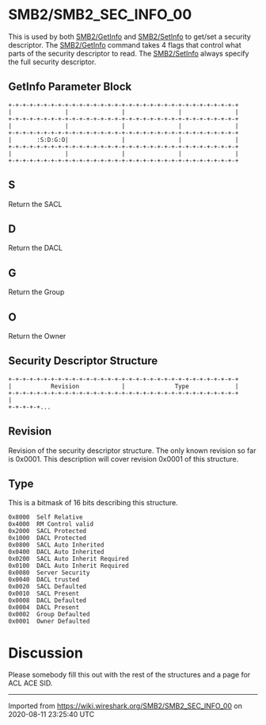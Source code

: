 # SMB2/SMB2\_SEC\_INFO\_00

This is used by both [SMB2/GetInfo](/SMB2/GetInfo) and [SMB2/SetInfo](/SMB2/SetInfo) to get/set a security descriptor. The [SMB2/GetInfo](/SMB2/GetInfo) command takes 4 flags that control what parts of the security descriptor to read. The [SMB2/SetInfo](/SMB2/SetInfo) always specify the full security descriptor.

## GetInfo Parameter Block

    +-+-+-+-+-+-+-+-+-+-+-+-+-+-+-+-+-+-+-+-+-+-+-+-+-+-+-+-+-+-+-+-+
    |               |               |               |               |
    +-+-+-+-+-+-+-+-+-+-+-+-+-+-+-+-+-+-+-+-+-+-+-+-+-+-+-+-+-+-+-+-+
    |               |               |               |               |
    +-+-+-+-+-+-+-+-+-+-+-+-+-+-+-+-+-+-+-+-+-+-+-+-+-+-+-+-+-+-+-+-+
    |       :S:D:G:O|               |               |               |
    +-+-+-+-+-+-+-+-+-+-+-+-+-+-+-+-+-+-+-+-+-+-+-+-+-+-+-+-+-+-+-+-+
    |               |               |               |               |
    +-+-+-+-+-+-+-+-+-+-+-+-+-+-+-+-+-+-+-+-+-+-+-+-+-+-+-+-+-+-+-+-+

## S

Return the SACL

## D

Return the DACL

## G

Return the Group

## O

Return the Owner

## Security Descriptor Structure

    +-+-+-+-+-+-+-+-+-+-+-+-+-+-+-+-+-+-+-+-+-+-+-+-+-+-+-+-+-+-+-+-+
    |           Revision            |              Type             |
    +-+-+-+-+-+-+-+-+-+-+-+-+-+-+-+-+-+-+-+-+-+-+-+-+-+-+-+-+-+-+-+-+
    | 
    +-+-+-+-+...

## Revision

Revision of the security descriptor structure. The only known revision so far is 0x0001. This description will cover revision 0x0001 of this structure.

## Type

This is a bitmask of 16 bits describing this structure.

    0x8000  Self Relative
    0x4000  RM Control valid
    0x2000  SACL Protected
    0x1000  DACL Protected
    0x0800  SACL Auto Inherited
    0x0400  DACL Auto Inherited
    0x0200  SACL Auto Inherit Required
    0x0100  DACL Auto Inherit Required
    0x0080  Server Security
    0x0040  DACL trusted
    0x0020  SACL Defaulted
    0x0010  SACL Present
    0x0008  DACL Defaulted
    0x0004  DACL Present
    0x0002  Group Defaulted
    0x0001  Owner Defaulted

# Discussion

Please somebody fill this out with the rest of the structures and a page for ACL ACE SID.

---

Imported from https://wiki.wireshark.org/SMB2/SMB2_SEC_INFO_00 on 2020-08-11 23:25:40 UTC
